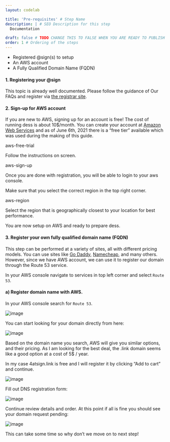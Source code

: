 ```yaml
---
layout: codelab

title: 'Pre-requisites' # Step Name
description: | # SEO Description for this step
  Documentation

draft: false # TODO CHANGE THIS TO FALSE WHEN YOU ARE READY TO PUBLISH THE PAGE
order: 1 # Ordering of the steps
---
```


* Registered @sign(s) to setup
* An AWS account
* A Fully Qualified Domain Name (FQDN)


#### 1. Registering your @sign

This topic is already well documented. Please follow the guidance of Our FAQs and register via [the registrar site](https://atsign.com/get-an-sign/).

#### 2. Sign-up for AWS account

If you are new to AWS, signing up for an account is free! The cost of running dess is about 10$/month. You can create your account at [Amazon Web Services](https://aws.amazon.com/) and as of June 6th, 2021 there is a “free tier” available which was used during the making of this guide.

aws-free-trial

Follow the instructions on screen.

aws-sign-up

Once you are done with registration, you will be able to login to your aws console.

Make sure that you select the correct region in the top right corner.

aws-region

Select the region that is geographically closest to your location for best performance.

You are now setup on AWS and ready to prepare dess.

#### 3. Register your own fully qualified domain name (FQDN) 

This step can be performed at a variety of sites, all with different pricing models. You can use sites like [Go Daddy](http://www.godaddy.com/), [Namecheap](https://www.namecheap.com/), and many others. However, since we have AWS account, we can use it to register our domain through the Route 53 service.

In your AWS console navigate to services in top left corner and select `Route 53`.

#### a) Register domain name with AWS. 

In your AWS console search for `Route 53`.

![image](https://github.com/atsign-foundation/atsign.dev/blob/trunk/content/en/docs/Archives/guides/dess-setup/dess-aws/images/aws-route53.png?raw=true)

You can start looking for your domain directly from here:

![image](https://github.com/atsign-foundation/atsign.dev/blob/trunk/content/en/docs/Archives/guides/dess-setup/dess-aws/images/image-20210726083635919.png?raw=true)

Based on the domain name you search, AWS will give you similar options, and their pricing. As I am looking for the best deal, the .link domain seems like a good option at a cost of 5$ / year.

In my case 4atsign.link is free and I will register it by clicking “Add to cart” and continue.

![image](https://github.com/atsign-foundation/atsign.dev/blob/trunk/content/en/docs/Archives/guides/dess-setup/dess-aws/images/clip_image002.jpg?raw=true)

Fill out DNS registration form:

![image](https://github.com/atsign-foundation/atsign.dev/blob/trunk/content/en/docs/Archives/guides/dess-setup/dess-aws/images/clip_image004.jpg?raw=true)

Continue review details and order. At this point if all is fine you should see your domain request pending:

![image](https://github.com/atsign-foundation/atsign.dev/blob/trunk/content/en/docs/Archives/guides/dess-setup/dess-aws/images/clip_image006.jpg?raw=true)

This can take some time so why don’t we move on to next step!